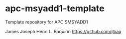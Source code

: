 # apc-msyadd1-template
Template repository for APC SMSYADD1

James Joseph Henri L. Baquirin https://github.com/jlbaq
